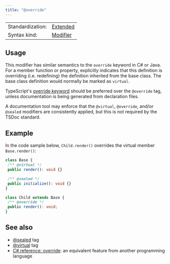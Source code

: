 ```yaml
---
title: "@override"
---
```


<!-- prettier-ignore-start -->
|    |    |
| -- | -- |
| Standardization: | [Extended](https://tsdoc.org/pages/spec/standardization_groups/) |
| Syntax kind: | [Modifier](https://tsdoc.org/pages/spec/tag_kinds/) |
<!-- prettier-ignore-end -->

## Usage

This modifier has similar semantics to the `override` keyword in C# or Java. For a member function or property,
explicitly indicates that this definition is overriding (i.e. redefining) the definition inherited from the
base class. The base class definition would normally be marked as `virtual`.

TypeScript's [override keyword](https://www.typescriptlang.org/docs/handbook/release-notes/typescript-4-3.html#override-and-the---noimplicitoverride-flag)
should be preferred over the `@override` tag, unless documentation is being generated from declaration files.

A documentation tool may enforce that the `@virtual`, `@override`, and/or `@sealed` modifiers are consistently
applied, but this is not required by the TSDoc standard.

## Example

In the code sample below, `Child.render()` overrides the virtual member `Base.render()`:

```ts
class Base {
 /** @virtual */
 public render(): void {}

 /** @sealed */
 public initialize(): void {}
}

class Child extends Base {
 /** @override */
 public render(): void;
}
```

## See also

- [@sealed](https://tsdoc.org/pages/tags/sealed/) tag
- [@virtual](https://tsdoc.org/pages/tags/virtual/) tag
- [C# reference: override](https://docs.microsoft.com/en-us/dotnet/csharp/language-reference/keywords/override):
  an equivalent feature from another programming language
